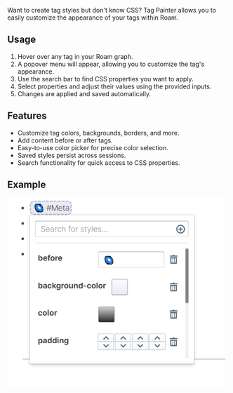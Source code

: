 Want to create tag styles but don't know CSS? Tag Painter allows you to easily customize the appearance of your tags within Roam.

## Usage

1. Hover over any tag in your Roam graph.
2. A popover menu will appear, allowing you to customize the tag's appearance.
3. Use the search bar to find CSS properties you want to apply.
4. Select properties and adjust their values using the provided inputs.
5. Changes are applied and saved automatically.

## Features

- Customize tag colors, backgrounds, borders, and more.
- Add content before or after tags.
- Easy-to-use color picker for precise color selection.
- Saved styles persist across sessions.
- Search functionality for quick access to CSS properties.

## Example

<img src="https://github.com/8bitgentleman/roam-depot-tag-painter/raw/main/screenshot.png" max-width="400"></img>